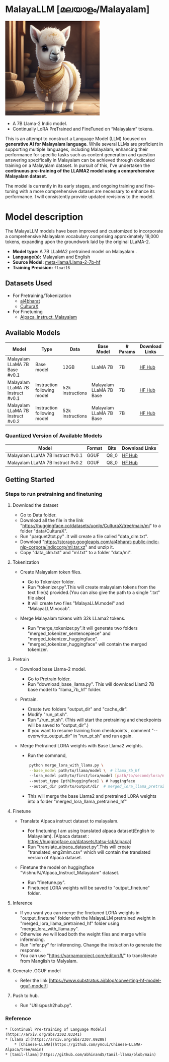 # MalayaLLM [മലയാളം/Malayalam]
<img src="Assets/Baby_MalayaLLM.png" alt="MalayaLLM Image" width="300" height="auto">

- A 7B Llama-2 Indic model.
- Continually LoRA PreTrained and FineTuned on “Malayalam” tokens.

This is an attempt to construct a Language Model (LLM) focused on **generative AI for Malayalam language**. While several LLMs are proficient in supporting multiple languages, including Malayalam, enhancing their performance for specific tasks such as content generation and question answering specifically in Malayalam can be achieved through dedicated training on a Malayalam dataset. In pursuit of this, I've undertaken the **continuous pre-training of the LLAMA2 model using a comprehensive Malayalam dataset**.

The model is currently in its early stages, and ongoing training and fine-tuning with a more comprehensive dataset are necessary to enhance its performance. I will consistently provide updated revisions to the model.

# Model description
The MalayaLLM models have been improved and customized to incorporate a comprehensive Malayalam vocabulary comprising approximately 18,000 tokens, expanding upon the groundwork laid by the original LLaMA-2.

- **Model type:** A 7B LLaMA2 pretrained model on Malayalam .
- **Language(s):** Malayalam and English
- **Source Model:** [meta-llama/Llama-2-7b-hf](https://huggingface.co/meta-llama/Llama-2-7b-hf)
- **Training Precision:** `float16`

## Datasets Used
  * For Pretraining/Tokenization
	* [ai4bharat](https://storage.googleapis.com/ai4bharat-public-indic-nlp-corpora/indiccorp/ml.tar.xz)
 	* [CulturaX](https://huggingface.co/datasets/uonlp/CulturaX/tree/main/ml)
  * For Finetuning
  	* [Alpaca_Instruct_Malayalam](https://huggingface.co/datasets/VishnuPJ/Alpaca_Instruct_Malayalam)

 ## Available Models

| Model                    | Type                        | Data              | Base Model           | # Params | Download Links                                                         |
|--------------------------|-----------------------------|-------------------|----------------------|------|------------------------------------------------------------------------|
| Malayalam LLaMA 7B Base   #v0.1   | Base model                  | 12GB              | LLaMA 7B             | 7B   | [HF Hub](https://huggingface.co/VishnuPJ/MalayaLLM_7B_Base)     |
| Malayalam LLaMA 7B Instruct  #v0.1| Instruction following model | 52k instructions | Malayalam LLaMA 7B Base  | 7B   | [HF Hub](https://huggingface.co/VishnuPJ/MalayaLLM_7B_Instruct_v0.1) |
| Malayalam LLaMA 7B Instruct  #v0.2| Instruction following model | 52k instructions | Malayalam LLaMA 7B Base  | 7B   | [HF Hub](https://huggingface.co/VishnuPJ/MalayaLLM_7B_Instruct_v0.2) |

### Quantized Version of Available Models

| Model                    | Format | Bits                 | Download Links                                                               |
|--------------------------|--------|----------------------|------------------------------------------------------------------------------|
| Malayalam LLaMA 7B Instruct   #v0.1  | GGUF   | Q8_0 | [HF Hub](https://huggingface.co/VishnuPJ/MalayaLLM_7B_Instruct_v0.1_GGUF)      |
| Malayalam LLaMA 7B Instruct   #v0.2  | GGUF   | Q8_0 | [HF Hub](https://huggingface.co/VishnuPJ/MalayaLLM_7B_Instruct_v0.2_GGUF)      |


## Getting Started

### Steps to run pretraining and finetuning
1) Download the dataset

	* Go to Data folder.
	* Download all the file in the link "https://huggingface.co/datasets/uonlp/CulturaX/tree/main/ml" to a folder "data/CulturaX".
    * Run "parquet2txt.py" .It will create a file called "data_clm.txt".
	* Download "https://storage.googleapis.com/ai4bharat-public-indic-nlp-corpora/indiccorp/ml.tar.xz" and unzip it.
	* Copy "data_clm.txt" and "ml.txt" to a folder "data/ml". 

2) Tokenization
	
   * Create Malayalam token files.

		* Go to Tokenizer folder.
		* Run "tokenizer.py".This will create malayalam tokens from the text file(s) provided.(You can also give the path to a single ".txt" file also)
		* It will create two files "MalayaLLM.model" and "MalayaLLM.vocab".

   * Merge Malayalam tokens with 32k LLama2 tokens.

		* Run "merge_tokenizer.py".It will generate two folders "merged_tokenizer_sentencepiece" and "merged_tokenizer_huggingface".
		* "merged_tokenizer_huggingface" will contain the merged tokenizer.

3) Pretrain

   * Download base Llama-2 model.

		* Go to Pretrain folder.
		* Run "download_base_llama.py". This will download Llam2 7B base model to "llama_7b_hf" folder.

   * Pretrain.

		* Create two folders "output_dir" and "cache_dir".
		* Modify "run_pt.sh".
		* Run "./run_pt.sh". (This will start the pretraining and checkpoints will be saved to "output_dir".) 
		* If you want to resume training from checkpoints , comment "--overwrite_output_dir" in "run_pt.sh" and run again.

   * Merge Pretrained LORA weights with Base Llama2 weights.

		* Run the command,
		```bash
			python merge_lora_with_llama.py \
    		--base_model path/to/llama/model \  # llama_7b_hf
    		--lora_model path/to/first/lora/model [path/to/second/lora/model] \ # checkpoint-22500
    		--output_type [pth|huggingface] \ # huggingface
    		--output_dir path/to/output/dir  # merged_lora_llama_pretrained_hf
        ```
    	* This will merge the base Llama2 and pretrained LORA weights into a folder "merged_lora_llama_pretrained_hf"

4) Finetune

   * Translate Alpaca instruct dataset to malayalam.

		* For finetuning I am using translated alpaca dataset(English to Malayalam).
 [Alpaca dataset : https://huggingface.co/datasets/tatsu-lab/alpaca]
		* Run "translate_alpaca_dataset.py".This will create "translated_eng2mlm.csv" which will contain the translated version of Alpaca dataset.

   * Finetune the model on huggingface "VishnuPJ/Alpaca_Instruct_Malayalam" dataset.

		* Run "finetune.py".
		* Finetuned LORA weights will be saved to "output_finetune" folder.


5) Inference

	* If you want you can merge the finetuned LORA  weights in "output_finetune" folder with the MalayaLLM pretrained weight in "merged_lora_llama_pretrained_hf" folder using "merge_lora_with_llama.py".
	* Otherwise we will load both the weight files and merge while inferencing.
	* Run "infer.py" for inferencing. Change the instuction to generate the response.
	* You can use "https://varnamproject.com/editor/#/" to transliterate from Manglish to Malyalam.


6) Generate .GGUF model

	* Refer the link [https://www.substratus.ai/blog/converting-hf-model-gguf-model/]

7) Push to hub.

	* Run "Utils\push2hub.py".

### Reference
	* [Continual Pre-training of Language Models](https://arxiv.org/abs/2302.03241)
 	* [Llama 2](https://arxiv.org/abs/2307.09288)
        * [Chinese-LLaMA](https://github.com/ymcui/Chinese-LLaMA-Alpaca/tree/main)
	* [tamil-llama](https://github.com/abhinand5/tamil-llama/blob/main)
